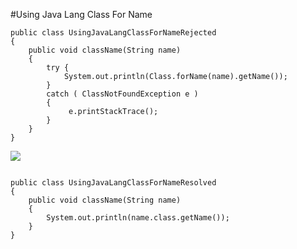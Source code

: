 #Using Java Lang Class For Name

```
public class UsingJavaLangClassForNameRejected
{
	public void className(String name) 
	{
    	try {
	    	System.out.println(Class.forName(name).getName()); 
        }
        catch ( ClassNotFoundException e )
        {
             e.printStackTrace();
        }
	}
}
```

![](http://www.iconki.com/icons/Software-Applications/32x32-Applications-Basics/arrow_down_blue.png)

```

public class UsingJavaLangClassForNameResolved
{
	public void className(String name) 
    {
        System.out.println(name.class.getName()); 
    }
}
```



